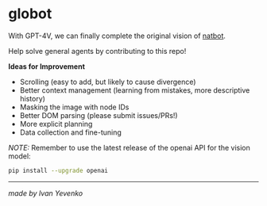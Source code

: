 # globot

With GPT-4V, we can finally complete the original vision of [natbot](https://github.com/nat/natbot).

Help solve general agents by contributing to this repo!

**Ideas for Improvement**
- Scrolling (easy to add, but likely to cause divergence)
- Better context management (learning from mistakes, more descriptive history)
- Masking the image with node IDs
- Better DOM parsing (please submit issues/PRs!)
- More explicit planning
- Data collection and fine-tuning

*NOTE:* Remember to use the latest release of the openai API for the vision model:
```bash
pip install --upgrade openai
```

---
*made by Ivan Yevenko*
